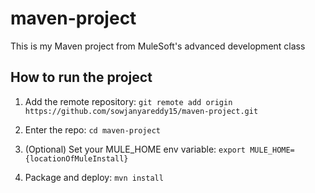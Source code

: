 # maven-project

This is my Maven project from MuleSoft's advanced development class

## How to run the project

1. Add the remote repository: `git remote add origin https://github.com/sowjanyareddy15/maven-project.git`

1. Enter the repo: `cd maven-project`

1. (Optional) Set your MULE_HOME env variable: `export MULE_HOME={locationOfMuleInstall}`

1. Package and deploy: `mvn install`